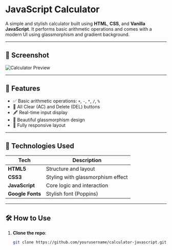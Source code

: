 #  JavaScript Calculator

A simple and stylish calculator built using **HTML**, **CSS**, and **Vanilla JavaScript**. It performs basic arithmetic operations and comes with a modern UI using glassmorphism and gradient background.

---

## 📸 Screenshot

<!-- If your screenshot is saved inside the project, like `assets/calculator.png` -->
![Calculator Preview](./assets/ReadmeScreenshot.png)

---

## 🚀 Features

- ✅ Basic arithmetic operations: `+`, `-`, `*`, `/`, `%`
- 🔄 All Clear (AC) and Delete (DEL) buttons
- 🖋️ Real-time input display
- 🧊 Beautiful glassmorphism design
- 📱 Fully responsive layout

---

## 🧪 Technologies Used

| Tech         | Description                     |
|--------------|---------------------------------|
| **HTML5**    | Structure and layout            |
| **CSS3**     | Styling with glassmorphism effect |
| **JavaScript** | Core logic and interaction     |
| **Google Fonts** | Stylish font (Poppins)       |

---

## 🛠️ How to Use

1. **Clone the repo**:
   ```bash
   git clone https://github.com/yourusername/calculator-javascript.git
